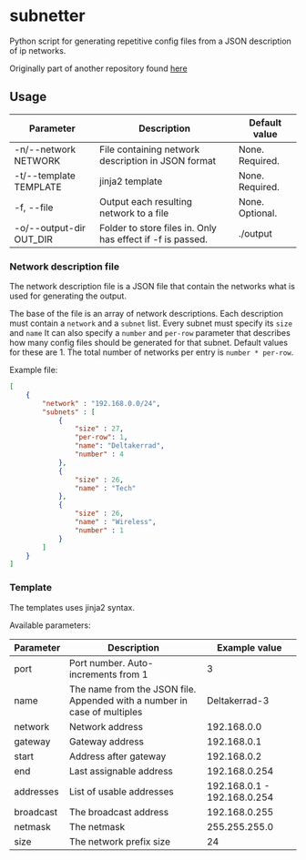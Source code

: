 # subnetter
Python script for generating repetitive config files from a JSON description of ip networks.

Originally part of another repository found [here](https://github.com/kradalby/suberduber)

## Usage

| Parameter | Description | Default value |
| --------- | ----------- | ------------- |
| -n/--network  NETWORK | File containing network description in JSON format |  None. Required. |
| -t/--template TEMPLATE | jinja2 template | None. Required. |
| -f, --file | Output each resulting network to a file | None. Optional. |
| -o/--output-dir OUT_DIR | Folder to store files in. Only has effect if -f is passed. | ./output |

### Network description file

The network description file is a JSON file that contain the networks what is used for generating the output.

The base of the file is an array of network descriptions.
Each description must contain a ```network``` and a ```subnet``` list.
Every subnet must specify its ```size``` and ```name```
It can also specify a ```number``` and ```per-row``` parameter that describes how many config files should be generated for that subnet.
Default values for these are 1. The total number of networks per entry is ```number * per-row```.

Example file:
```json
[
    {
        "network" : "192.168.0.0/24",
        "subnets" : [
            {
                "size" : 27,
                "per-row": 1,
                "name": "Deltakerrad",
                "number" : 4
            },
            {
                "size" : 26,
                "name" : "Tech"
            },
            {
                "size" : 26,
                "name" : "Wireless",
                "number" : 1
            }
        ]
    }
]
```

### Template

The templates uses jinja2 syntax.

Available parameters:

| Parameter | Description | Example value |
| --------- | ----------- | ------------- |
| port | Port number. Auto-increments from 1 | 3 |
| name | The name from the JSON file. Appended with a number in case of multiples | Deltakerrad-3 |
| network | Network address | 192.168.0.0 |
| gateway | Gateway address | 192.168.0.1 |
| start | Address after gateway | 192.168.0.2 |
| end | Last assignable address | 192.168.0.254 |
| addresses | List of usable addresses | 192.168.0.1 - 192.168.0.254 |
| broadcast | The broadcast address | 192.168.0.255 |
| netmask | The netmask | 255.255.255.0 |
| size | The network prefix size | 24 |



